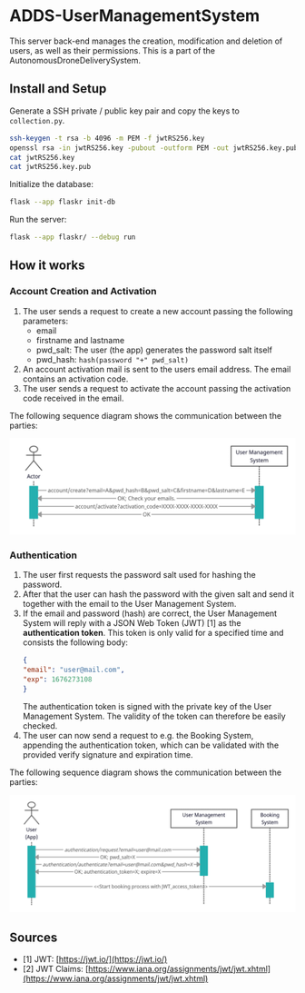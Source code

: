 # ADDS-UserManagementSystem
This server back-end manages the creation, modification and deletion of users, as well as their permissions. This is a part of the AutonomousDroneDeliverySystem.

## Install and Setup

Generate a SSH private / public key pair and copy the keys to `collection.py`.

```bash
ssh-keygen -t rsa -b 4096 -m PEM -f jwtRS256.key
openssl rsa -in jwtRS256.key -pubout -outform PEM -out jwtRS256.key.pub
cat jwtRS256.key
cat jwtRS256.key.pub
```

Initialize the database:

```bash
flask --app flaskr init-db
```

Run the server:

```bash
flask --app flaskr/ --debug run
```

## How it works

### Account Creation and Activation

1) The user sends a request to create a new account passing the following
    parameters:
    - email
    - firstname and lastname
    - pwd_salt: The user (the app) generates the password salt itself
    - pwd_hash: `hash(password "+" pwd_salt)`
2) An account activation mail is sent to the users email address. The email
    contains an activation code.
3) The user sends a request to activate the account passing the activation code
    received in the email.

The following sequence diagram shows the communication between the parties:

![Account Creation and Activation Sequence Diagram](images/create_and_activate_account_sequence_diagram.png)

### Authentication

1) The user first requests the password salt used for hashing the password.
2) After that the user can hash the password with the given salt and send it
    together with the email to the User Management System.
3) If the email and password (hash) are correct, the User Management System will
    reply with a JSON Web Token (JWT) [1] as the **authentication token**. This
    token is only valid for a specified time and consists the following body:
    ```JSON
    {
    "email": "user@mail.com",
    "exp": 1676273108
    }
    ```
    The authentication token is signed with the private key of the User
    Management System. The validity of the token can therefore be easily
    checked.
4) The user can now send a request to e.g. the Booking System, appending the
    authentication token, which can be validated with the provided verify
    signature and expiration time.

The following sequence diagram shows the communication between the parties:

![Authentication Sequence Diagram](images/authentication_sequence_diagram.png)

## Sources

- [1] JWT: [https://jwt.io/](https://jwt.io/)
- [2] JWT Claims: [https://www.iana.org/assignments/jwt/jwt.xhtml](https://www.iana.org/assignments/jwt/jwt.xhtml)
